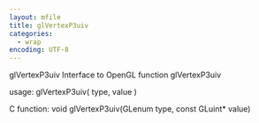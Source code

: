 ```yaml
---
layout: mfile
title: glVertexP3uiv
categories:
  - wrap
encoding: UTF-8
---
```


glVertexP3uiv  Interface to OpenGL function glVertexP3uiv

usage:  glVertexP3uiv( type, value )

C function:  void glVertexP3uiv(GLenum type, const GLuint\* value)